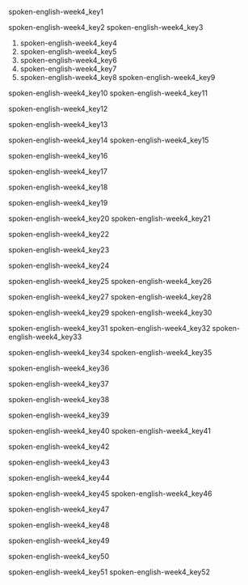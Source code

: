 spoken-english-week4_key1


spoken-english-week4_key2
spoken-english-week4_key3
1. spoken-english-week4_key4
2. spoken-english-week4_key5
3. spoken-english-week4_key6
4. spoken-english-week4_key7
5. spoken-english-week4_key8
spoken-english-week4_key9



spoken-english-week4_key10
spoken-english-week4_key11


spoken-english-week4_key12


spoken-english-week4_key13


spoken-english-week4_key14
spoken-english-week4_key15


spoken-english-week4_key16


spoken-english-week4_key17



spoken-english-week4_key18


spoken-english-week4_key19


spoken-english-week4_key20
spoken-english-week4_key21


spoken-english-week4_key22


spoken-english-week4_key23


spoken-english-week4_key24


spoken-english-week4_key25
spoken-english-week4_key26



spoken-english-week4_key27
spoken-english-week4_key28


spoken-english-week4_key29
spoken-english-week4_key30


spoken-english-week4_key31
spoken-english-week4_key32
spoken-english-week4_key33


spoken-english-week4_key34
spoken-english-week4_key35


spoken-english-week4_key36


spoken-english-week4_key37



spoken-english-week4_key38


spoken-english-week4_key39


spoken-english-week4_key40
spoken-english-week4_key41


spoken-english-week4_key42


spoken-english-week4_key43



spoken-english-week4_key44




spoken-english-week4_key45
spoken-english-week4_key46


spoken-english-week4_key47


spoken-english-week4_key48



spoken-english-week4_key49


spoken-english-week4_key50


spoken-english-week4_key51
spoken-english-week4_key52
